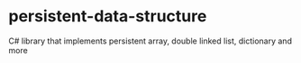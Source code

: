 # persistent-data-structure
C# library that implements persistent array, double linked list, dictionary and more
